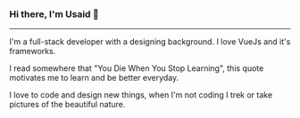 ### Hi there, I'm Usaid 👋 
---

I'm a full-stack developer with a designing background. I love VueJs and it's frameworks.

I read somewhere that "You Die When You Stop Learning", this quote motivates me to learn and be better everyday.

I love to code and design new things, when I'm not coding I trek or take pictures of the beautiful nature.
